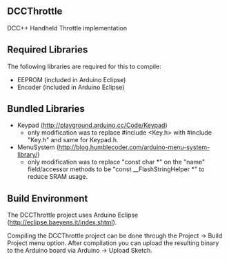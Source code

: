 DCCThrottle
-----------------
DCC++ Handheld Throttle implementation

Required Libraries
------------------
The following libraries are required for this to compile:
* EEPROM (included in Arduino Eclipse)
* Encoder (included in Arduino Eclipse)

Bundled Libraries
-----------------
* Keypad (http://playground.arduino.cc/Code/Keypad)
  - only modification was to replace #include <Key.h> with #include "Key.h" and same for Keypad.h.
* MenuSystem (http://blog.humblecoder.com/arduino-menu-system-library/)
  - only modification was to replace "const char *" on the "name" field/accessor methods to
  be "const __FlashStringHelper *" to reduce SRAM usage.

Build Environment
-----------------
The DCCThrottle project uses Arduino Eclipse (http://eclipse.baeyens.it/index.shtml). 

Compiling the DCCThrottle project can be done through the Project -> Build Project menu
option.  After compilation you can upload the resulting binary to the Arduino board via
Arduino -> Upload Sketch.